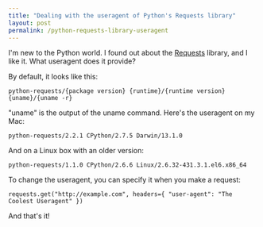 ```yaml
---
title: "Dealing with the useragent of Python's Requests library"
layout: post
permalink: /python-requests-library-useragent
---
```

I'm new to the Python world. I found out about the [Requests](http://docs.python-requests.org/) library, and I like it. What useragent does it provide?

By default, it looks like this:

    python-requests/{package version} {runtime}/{runtime version} {uname}/{uname -r}

"uname" is the output of the uname command. Here's the useragent on my Mac:

    python-requests/2.2.1 CPython/2.7.5 Darwin/13.1.0

And on a Linux box with an older version:

    python-requests/1.1.0 CPython/2.6.6 Linux/2.6.32-431.3.1.el6.x86_64

To change the useragent, you can specify it when you make a request:

    requests.get("http://example.com", headers={ "user-agent": "The Coolest Useragent" })

And that's it!
